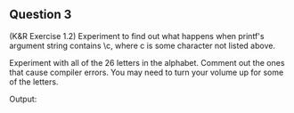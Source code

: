## Question 3

(K&R Exercise 1.2) Experiment to find out what happens when printf's argument string contains \c, where c is some character not listed above. 

Experiment with all of the 26 letters in the alphabet. Comment out the ones that cause compiler errors. You may need to turn your volume up for some of the letters.

Output:
